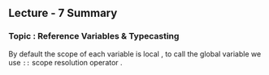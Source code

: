 ## Lecture - 7 Summary
### Topic : Reference Variables & Typecasting

By default the scope of each variable is local , to call the global variable we use `::` scope resolution operator .
